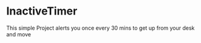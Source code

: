 # InactiveTimer

This simple Project alerts you once every 30 mins to get up from your desk and move
